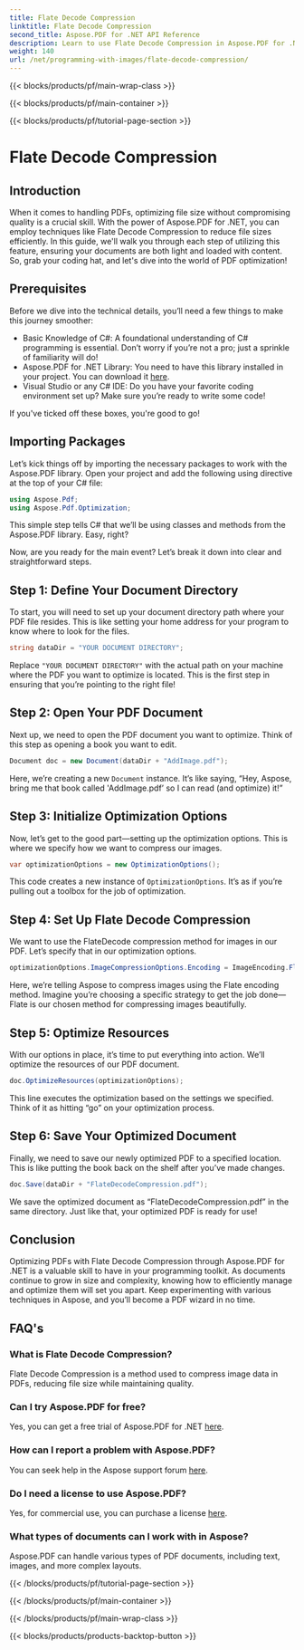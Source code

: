 ```yaml
---
title: Flate Decode Compression
linktitle: Flate Decode Compression
second_title: Aspose.PDF for .NET API Reference
description: Learn to use Flate Decode Compression in Aspose.PDF for .NET. Optimize PDF file size efficiently with this step-by-step guide.
weight: 140
url: /net/programming-with-images/flate-decode-compression/
---
```


{{< blocks/products/pf/main-wrap-class >}}

{{< blocks/products/pf/main-container >}}

{{< blocks/products/pf/tutorial-page-section >}}

# Flate Decode Compression

## Introduction

When it comes to handling PDFs, optimizing file size without compromising quality is a crucial skill. With the power of Aspose.PDF for .NET, you can employ techniques like Flate Decode Compression to reduce file sizes efficiently. In this guide, we'll walk you through each step of utilizing this feature, ensuring your documents are both light and loaded with content. So, grab your coding hat, and let's dive into the world of PDF optimization!

## Prerequisites

Before we dive into the technical details, you’ll need a few things to make this journey smoother:

- Basic Knowledge of C#: A foundational understanding of C# programming is essential. Don’t worry if you’re not a pro; just a sprinkle of familiarity will do!
- Aspose.PDF for .NET Library: You need to have this library installed in your project. You can download it [here](https://releases.aspose.com/pdf/net/).
- Visual Studio or any C# IDE: Do you have your favorite coding environment set up? Make sure you’re ready to write some code!

If you've ticked off these boxes, you're good to go!

## Importing Packages

Let’s kick things off by importing the necessary packages to work with the Aspose.PDF library. Open your project and add the following using directive at the top of your C# file:

```csharp
using Aspose.Pdf;
using Aspose.Pdf.Optimization;
```

This simple step tells C# that we’ll be using classes and methods from the Aspose.PDF library. Easy, right?

Now, are you ready for the main event? Let’s break it down into clear and straightforward steps.

## Step 1: Define Your Document Directory

To start, you will need to set up your document directory path where your PDF file resides. This is like setting your home address for your program to know where to look for the files.

```csharp
string dataDir = "YOUR DOCUMENT DIRECTORY";
```
Replace `"YOUR DOCUMENT DIRECTORY"` with the actual path on your machine where the PDF you want to optimize is located. This is the first step in ensuring that you’re pointing to the right file!

## Step 2: Open Your PDF Document

Next up, we need to open the PDF document you want to optimize. Think of this step as opening a book you want to edit.

```csharp
Document doc = new Document(dataDir + "AddImage.pdf");
```
Here, we’re creating a new `Document` instance. It’s like saying, “Hey, Aspose, bring me that book called 'AddImage.pdf’ so I can read (and optimize) it!”

## Step 3: Initialize Optimization Options

Now, let’s get to the good part—setting up the optimization options. This is where we specify how we want to compress our images.

```csharp
var optimizationOptions = new OptimizationOptions();
```
This code creates a new instance of `OptimizationOptions`. It’s as if you’re pulling out a toolbox for the job of optimization.

## Step 4: Set Up Flate Decode Compression

We want to use the FlateDecode compression method for images in our PDF. Let’s specify that in our optimization options.

```csharp
optimizationOptions.ImageCompressionOptions.Encoding = ImageEncoding.Flate;
```
Here, we’re telling Aspose to compress images using the Flate encoding method. Imagine you’re choosing a specific strategy to get the job done—Flate is our chosen method for compressing images beautifully.

## Step 5: Optimize Resources

With our options in place, it’s time to put everything into action. We’ll optimize the resources of our PDF document.

```csharp
doc.OptimizeResources(optimizationOptions);
```
This line executes the optimization based on the settings we specified. Think of it as hitting “go” on your optimization process.

## Step 6: Save Your Optimized Document

Finally, we need to save our newly optimized PDF to a specified location. This is like putting the book back on the shelf after you’ve made changes.

```csharp
doc.Save(dataDir + "FlateDecodeCompression.pdf");
```
We save the optimized document as “FlateDecodeCompression.pdf” in the same directory. Just like that, your optimized PDF is ready for use!

## Conclusion

Optimizing PDFs with Flate Decode Compression through Aspose.PDF for .NET is a valuable skill to have in your programming toolkit. As documents continue to grow in size and complexity, knowing how to efficiently manage and optimize them will set you apart. Keep experimenting with various techniques in Aspose, and you’ll become a PDF wizard in no time.

## FAQ's

### What is Flate Decode Compression?  
Flate Decode Compression is a method used to compress image data in PDFs, reducing file size while maintaining quality.

### Can I try Aspose.PDF for free?  
Yes, you can get a free trial of Aspose.PDF for .NET [here](https://releases.aspose.com/).

### How can I report a problem with Aspose.PDF?  
You can seek help in the Aspose support forum [here](https://forum.aspose.com/c/pdf/10).

### Do I need a license to use Aspose.PDF?  
Yes, for commercial use, you can purchase a license [here](https://purchase.aspose.com/buy).

### What types of documents can I work with in Aspose?  
Aspose.PDF can handle various types of PDF documents, including text, images, and more complex layouts.

{{< /blocks/products/pf/tutorial-page-section >}}

{{< /blocks/products/pf/main-container >}}

{{< /blocks/products/pf/main-wrap-class >}}

{{< blocks/products/products-backtop-button >}}
